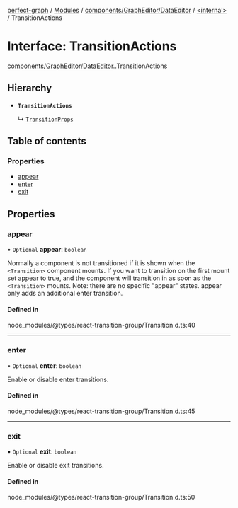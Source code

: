 [perfect-graph](../README.md) / [Modules](../modules.md) / [components/GraphEditor/DataEditor](../modules/components_GraphEditor_DataEditor.md) / [<internal\>](../modules/components_GraphEditor_DataEditor._internal_.md) / TransitionActions

# Interface: TransitionActions

[components/GraphEditor/DataEditor](../modules/components_GraphEditor_DataEditor.md).[<internal>](../modules/components_GraphEditor_DataEditor._internal_.md).TransitionActions

## Hierarchy

- **`TransitionActions`**

  ↳ [`TransitionProps`](components_GraphEditor_DataEditor._internal_.TransitionProps.md)

## Table of contents

### Properties

- [appear](components_GraphEditor_DataEditor._internal_.TransitionActions.md#appear)
- [enter](components_GraphEditor_DataEditor._internal_.TransitionActions.md#enter)
- [exit](components_GraphEditor_DataEditor._internal_.TransitionActions.md#exit)

## Properties

### appear

• `Optional` **appear**: `boolean`

Normally a component is not transitioned if it is shown when the
`<Transition>` component mounts. If you want to transition on the first
mount set  appear to true, and the component will transition in as soon
as the `<Transition>` mounts. Note: there are no specific "appear" states.
appear only adds an additional enter transition.

#### Defined in

node_modules/@types/react-transition-group/Transition.d.ts:40

___

### enter

• `Optional` **enter**: `boolean`

Enable or disable enter transitions.

#### Defined in

node_modules/@types/react-transition-group/Transition.d.ts:45

___

### exit

• `Optional` **exit**: `boolean`

Enable or disable exit transitions.

#### Defined in

node_modules/@types/react-transition-group/Transition.d.ts:50
